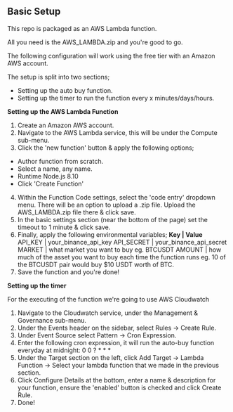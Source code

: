 ## Basic Setup

This repo is packaged as an AWS Lambda function.

All you need is the AWS_LAMBDA.zip and you're good to go. 

The following configuration will work using the free tier with an Amazon AWS account.

The setup is split into two sections;
- Setting up the auto buy function.
- Setting up the timer to run the function every x minutes/days/hours.

 

**Setting up the AWS Lambda Function**

1) Create an Amazon AWS account.
2) Navigate to the AWS Lambda service, this will be under the Compute sub-menu. 
3) Click the 'new function' button & apply the following options;
- Author function from scratch.
- Select a name, any name.
- Runtime Node.js 8.10
- Click 'Create Function'
4) Within the Function Code settings, select the 'code entry' dropdown menu. There will be an option to upload a .zip file. Upload the AWS_LAMBDA.zip file there & click save.
5) In the basic settings section (near the bottom of the page) set the timeout to 1 minute & click save.
6) Finally, apply the following environmental variables;
**Key | Value**
API_KEY | your_binance_api_key
API_SECRET | your_binance_api_secret
MARKET | what market you want to buy eg. BTCUSDT
AMOUNT | how much of the asset you want to buy each time the function runs eg. 10 of the BTCUSDT pair would buy $10 USDT worth of BTC.
7) Save the function and you're done!

**Setting up the timer**

For the executing of the function we're going to use AWS Cloudwatch
1) Navigate to the Cloudwatch service, under the Management & Governance sub-menu.
2) Under the Events header on the sidebar, select Rules -> Create Rule.
3) Under Event Source select Pattern -> Cron Expression.
4) Enter the following cron expression, it will run the auto-buy function everyday at midnight: 0 0 ? * * * 
5) Under the Target section on the left, click Add Target -> Lambda Function -> Select your lambda function that we made in the previous section.
6) Click Configure Details at the bottom, enter a name & description for your function, ensure the 'enabled' button is checked and click Create Rule.
7) Done!
